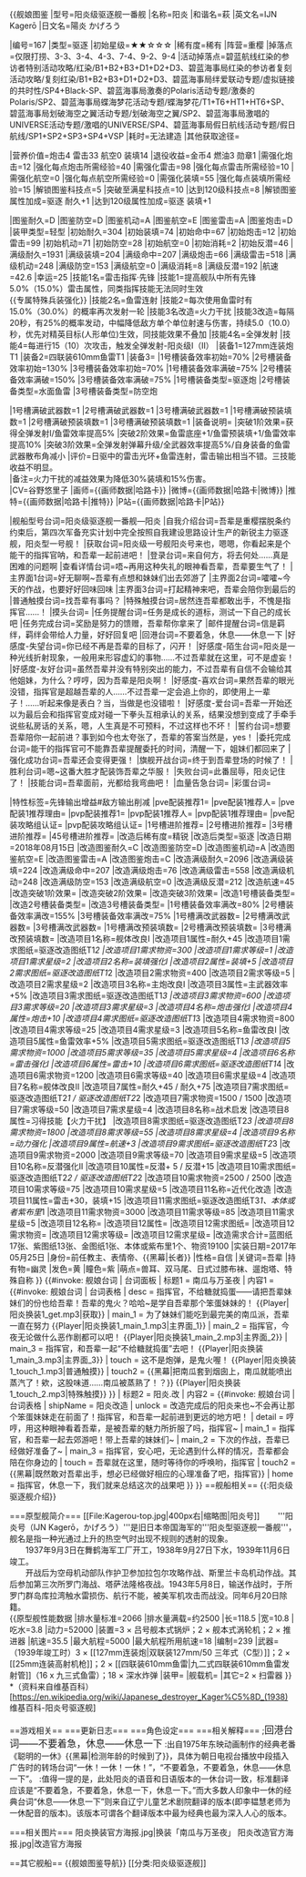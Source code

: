 {{舰娘图鉴
|型号=阳炎级驱逐舰一番舰
|名称=阳炎
|和谐名=萩
|英文名=IJN Kagerō
|日文名=陽炎 かげろう

|编号=167
|类型=驱逐
|初始星级=★★☆☆☆
|稀有度=稀有
|阵营=重樱
|掉落点=仅限打捞、3-3、3-4、4-3、7-4、9-2、9-4
|活动掉落点=碧蓝航线红染的参访者特别活动攻略/红染/B1+B2+B3+D1+D2+D3、碧蓝海事局红染的参访者复刻活动攻略/复刻红染/B1+B2+B3+D1+D2+D3、碧蓝海事局绊爱联动专题/虚拟链接的共时性/SP4+Black-SP、碧蓝海事局激奏的Polaris活动专题/激奏的Polaris/SP2、碧蓝海事局蝶海梦花活动专题/蝶海梦花/T1+T6+HT1+HT6+SP、碧蓝海事局划破海空之翼活动专题/划破海空之翼/SP2、碧蓝海事局激唱的UNIVERSE活动专题/激唱的UNIVERSE/SP4、碧蓝海事局假日航线活动专题/假日航线/SP1+SP2+SP3+SP4+VSP
|耗时=无法建造
|其他获取途径=

|营养价值=炮击4  雷击33  航空0 装填14
|退役收益=金币4 燃油3  勋章1
|需强化炮击=12
|强化每点炮击所需经验=40
|需强化雷击=98
|强化每点雷击所需经验=10
|需强化航空=0
|强化每点航空所需经验=0
|需强化装填=55
|强化每点装填所需经验=15
|解锁图鉴科技点=5
|突破至满星科技点=10
|达到120级科技点=8
|解锁图鉴属性加成=驱逐 耐久+1
|达到120级属性加成=驱逐 装填+1

|图鉴耐久=D
|图鉴防空=D
|图鉴机动=A
|图鉴航空=E
|图鉴雷击=A
|图鉴炮击=D
|装甲类型=轻型
|初始耐久=304
|初始装填=74
|初始命中=67
|初始炮击=12
|初始雷击=99
|初始机动=71
|初始防空=28
|初始航空=0
|初始消耗=2
|初始反潜=46
|满级耐久=1931
|满级装填=204
|满级命中=207
|满级炮击=66
|满级雷击=518
|满级机动=248
|满级防空=153
|满级航空=0
|满级消耗=8
|满级反潜=192
|航速=42.6
|幸运=25
|技能1名=雷击指挥·先锋
|技能1=提高舰队中所有先锋5.0%（15.0%）雷击属性，同类指挥技能无法同时生效<br>{{专属特殊兵装强化}}
|技能2名=鱼雷连射
|技能2=每次使用鱼雷时有15.0%（30.0%）的概率再次发射一轮
|技能3名改造=火力干扰
|技能3改造=每隔20秒，有25%的概率发动，中幅降低敌方单个单位射速与伤害，持续5.0（10.0）秒，优先对精英目标(人形单位)生效，同技能效果不叠加
|技能4名=全弹发射
|技能4=每进行15（10）次攻击，触发全弹发射-阳炎级I（II）
|装备1=127mm连装炮T1
|装备2=四联装610mm鱼雷T1
|装备3=
|1号槽装备效率初始=70%
|2号槽装备效率初始=130%
|3号槽装备效率初始=70%
|1号槽装备效率满破=75%
|2号槽装备效率满破=150%
|3号槽装备效率满破=75%
|1号槽装备类型=驱逐炮
|2号槽装备类型=水面鱼雷
|3号槽装备类型=防空炮
<!--鱼雷底座数不代表武器数，不了解的请勿修改数据。-->
|1号槽满破武器数=1
|2号槽满破武器数=1
|3号槽满破武器数=1
|1号槽满破预装填数=1
|2号槽满破预装填数=1
|3号槽满破预装填数=1
|装备说明=
|突破1阶效果=获得全弹发射I/鱼雷效率提高5%
|突破2阶效果=鱼雷底座+1/鱼雷预装填+1/鱼雷效率提高10%
|突破3阶效果=全弹发射弹幕升级/全武器效率提高5%/自身装备的鱼雷武器散布角减小
|评价=日驱中的雷击光环+鱼雷连射，雷击输出相当不错。三技能收益不明显。<br>
|备注=火力干扰的减益效果为降低30%装填和15%伤害。<br>
|CV=谷野悠里子
|画师={{画师数据|哈路卡}}
|微博={{画师数据|哈路卡|微博}}
|推特={{画师数据|哈路卡|推特}}
|P站={{画师数据|哈路卡|P站}}

|舰船型号台词=阳炎级驱逐舰一番舰—阳炎
|自我介绍台词=吾辈是重樱摆脱条约约束后，第四次军备充实计划中完全按照自我建设思路设计生产的新锐主力驱逐舰，阳炎型一号舰！
|获取台词=阳炎级一号舰阳炎号来也，嗯嗯，你看起来是个能干的指挥官呐，和吾辈一起前进吧！
|登录台词=来自何方，将去何处……真是困难的问题啊
|查看详情台词=唔~再用这种失礼的眼神看吾辈，吾辈要生气了！
|主界面1台词=好无聊啊~吾辈有点想和妹妹们出去郊游了
|主界面2台词=嚯嚯~今天的作战，也要好好回味回味
|主界面3台词=打起精神来吧，吾辈会陪你到最后的
|普通触摸台词=找吾辈有事吗？
|特殊触摸台词=居然连吾辈都敢出手，不愧是指挥官……！
|摸头台词=
|任务提醒台词=任务是成长的道标，测试一下自己的成长吧
|任务完成台词=奖励是努力的馈赠，吾辈帮你拿来了
|邮件提醒台词=信是羁绊，羁绊会带给人力量，好好回复吧
|回港台词=不要着急，休息——休息一下
|好感度-失望台词=你已经不再是吾辈的目标了，闪开！
|好感度-陌生台词=阳炎是一种光线折射现象，一般用来形容虚幻的事物……不过吾辈就在这里，可不是虚妄！
|好感度-友好台词=虽然吾辈并没有特别突出的能力，不过吾辈有自信不会输给其他姐妹，为什么？哼哼，因为吾辈是阳炎啊！
|好感度-喜欢台词=果然吾辈的眼光没错，指挥官是超越吾辈的人……不过吾辈一定会追上你的，即使用上一辈子！……听起来像是表白？当，当做是也没错啦！
|好感度-爱台词=吾辈一开始还以为最后会和指挥官变成对碰一下拳头互相承认的关系，结果没想到变成了手牵手说些私房话的关系，嗯，人生真是不可预料，不过这样也不坏！
|誓约台词=想要吾辈陪你一起前进？事到如今也太夸张了，吾辈的答案当然是，yes！
|委托完成台词=能干的指挥官可不能靠吾辈提醒委托的时间，清醒一下，姐妹们都回来了
|强化成功台词=吾辈还会变得更强！
|旗舰开战台词=终于到吾辈登场的时候了！
|胜利台词=嗯~这番大胜才配装饰吾辈之华服！
|失败台词=此番屈辱，阳炎记住了！
|技能台词=吾辈面前，光都给我弯曲吧！
|血量告急台词=
|彩蛋台词=

|特性标签=先锋输出增益#敌方输出削减
|pve配装推荐1=
|pve配装1推荐人=
|pve配装1推荐理由=
|pvp配装推荐1=
|pvp配装1推荐人=
|pvp配装1推荐理由=
|pve配装攻略组认证=
|pvp配装攻略组认证=
|1号槽进阶推荐=
|2号槽进阶推荐=
|3号槽进阶推荐=
|45号槽进阶推荐=
|改造后稀有度=精锐
|改造后类型=驱逐
|改造日期=2018年08月15日
|改造图鉴耐久=C
|改造图鉴防空=D
|改造图鉴机动=A
|改造图鉴航空=E
|改造图鉴雷击=A
|改造图鉴炮击=C
|改造满级耐久=2096
|改造满级装填=224
|改造满级命中=207
|改造满级炮击=76
|改造满级雷击=558
|改造满级机动=248
|改造满级防空=153
|改造满级航空=0
|改造满级反潜=212
|改造航速=45
|改造突破1阶效果=
|改造突破2阶效果=
|改造突破3阶效果=
|改造1号槽装备类型=
|改造2号槽装备类型=
|改造3号槽装备类型=
|1号槽装备效率满改=80%
|2号槽装备效率满改=155%
|3号槽装备效率满改=75%
|1号槽满改武器数=
|2号槽满改武器数=
|3号槽满改武器数=
|1号槽满改预装填数=
|2号槽满改预装填数=
|3号槽满改预装填数=
|改造项目1名称=舰体改良I
|改造项目1属性=耐久+45
|改造项目1需求图纸=驱逐改造图纸T1*2
|改造项目1需求物资=300
|改造项目1需求等级=1
|改造项目1需求星级=2
|改造项目2名称=装填强化I
|改造项目2属性=装填+5
|改造项目2需求图纸=驱逐改造图纸T1*2
|改造项目2需求物资=400
|改造项目2需求等级=5
|改造项目2需求星级=2
|改造项目3名称=主炮改良I
|改造项目3属性=主武器效率+5%
|改造项目3需求图纸=驱逐改造图纸T1*3
|改造项目3需求物资=600
|改造项目3需求等级=20
|改造项目3需求星级=3
|改造项目4名称=炮击强化I
|改造项目4属性=炮击+10
|改造项目4需求图纸=驱逐改造图纸T1*3
|改造项目4需求物资=800
|改造项目4需求等级=25
|改造项目4需求星级=3
|改造项目5名称=鱼雷改良I
|改造项目5属性=鱼雷效率+5%
|改造项目5需求图纸=驱逐改造图纸T1*3
|改造项目5需求物资=1000
|改造项目5需求等级=35
|改造项目5需求星级=4
|改造项目6名称=雷击强化I
|改造项目6属性=雷击+10
|改造项目6需求图纸=驱逐改造图纸T1*4
|改造项目6需求物资=1200
|改造项目6需求等级=40
|改造项目6需求星级=4
|改造项目7名称=舰体改良II
|改造项目7属性=耐久+45 / 耐久+75
|改造项目7需求图纸=驱逐改造图纸T2*1 / 驱逐改造图纸T2*2
|改造项目7需求物资=1500 / 1500
|改造项目7需求等级=50
|改造项目7需求星级=4
|改造项目8名称=战术启发
|改造项目8属性=习得技能【火力干扰】
|改造项目8需求图纸=驱逐改造图纸T2*3
|改造项目8需求物资=1800
|改造项目8需求等级=55
|改造项目8需求星级=4
|改造项目9名称=动力强化
|改造项目9属性=航速+3
|改造项目9需求图纸=驱逐改造图纸T2*3
|改造项目9需求物资=2000
|改造项目9需求等级=70
|改造项目9需求星级=5
|改造项目10名称=反潜强化II
|改造项目10属性=反潜+ 5 / 反潜+15
|改造项目10需求图纸=驱逐改造图纸T2*2 / 驱逐改造图纸T2*2
|改造项目10需求物资=2500 / 2500
|改造项目10需求等级=75
|改造项目10需求星级=5
|改造项目11名称=近代化改造
|改造项目11属性=雷击+30，装填+15
|改造项目11需求图纸=驱逐改造图纸T3*1、本体或者紫布里*1
|改造项目11需求物资=3000
|改造项目11需求等级=85
|改造项目11需求星级=5
|改造项目12名称=
|改造项目12属性=
|改造项目12需求图纸=
|改造项目12需求物资=
|改造项目12需求等级=
|改造项目12需求星级=
|改造需求合计=蓝图纸17张、紫图纸13张、金图纸1张、本体或紫布里1个、物资19100
|实装日期=2017年05月25日
|身份=前任教主、表情帝、{{黑幕|长者}}
|性格=自信
|关键词=吾辈
|持有物=幽灵
|发色=黄
|瞳色=紫
|萌点=兽耳、双马尾、日式过膝布袜、遛炮塔、特殊自称
}}
{{#invoke: 舰娘台词 | 台词面板 
| 标题1 = 南瓜与万圣夜
| 内容1 = {{#invoke: 舰娘台词 | 台词表格
  | desc = 指挥官，不给糖就捣蛋——请把吾辈妹妹们的份也给吾辈！吾辈的鬼火？哈哈~是学自吾辈那个笨蛋妹妹的！ {{Player|阳炎换装1_get.mp3|获取}}
  | main_1 = 为了妹妹们能吃到最完美的南瓜派，吾辈一直在努力 {{Player|阳炎换装1_main_1.mp3|主界面_1}}
  | main_2 = 指挥官，今夜无论做什么恶作剧都可以吧！ {{Player|阳炎换装1_main_2.mp3|主界面_2}}
  | main_3 = 指挥官，和吾辈一起“不给糖就捣蛋”去吧！ {{Player|阳炎换装1_main_3.mp3|主界面_3}}
  | touch = 这不是炮弹，是鬼火喔！ {{Player|阳炎换装1_touch_1.mp3|普通触摸}}
  | touch2 = {{黑幕|把南瓜套到烟囱上，南瓜就能喷出蒸汽了！欸，这股味道……南瓜被蒸熟了！？}} {{Player|阳炎换装1_touch_2.mp3|特殊触摸}}
  }}
| 标题2 = 阳炎.改
| 内容2 = {{#invoke: 舰娘台词 | 台词表格
  | shipName = 阳炎改造
  | unlock = 改造完成后的阳炎来也~不会再让那个笨蛋妹妹走在前面了！指挥官，和吾辈一起前进到更远的地方吧！
  | detail = 哼哼，用这种眼神看着吾辈，是被吾辈的魅力所折服了吗，指挥官~
  | main_1 = 指挥官，和吾辈一起去郊游吧！带上吾辈的妹妹们~
  | main_2 = 下次的作战，吾辈已经做好准备了~
  | main_3 = 指挥官，安心吧，无论遇到什么样的情况，吾辈都会陪在你身边的
  | touch = 吾辈就在这里，随时等待你的呼唤哟，指挥官
  | touch2 = {{黑幕|既然敢对吾辈出手，想必已经做好相应的心理准备了吧，指挥官}}
  | home = 指挥官，休息一下，我们就来总结这次的战果吧
  }}
}}
==舰船相关==
{{:阳炎级驱逐舰介绍}}

===原型舰简介===
[[File:Kagerou-top.jpg|400px右|缩略图|阳炎号]]
　　'''阳炎号（IJN Kagerō，かげろう）'''是旧日本帝国海军的'''阳炎型驱逐舰一番舰'''，舰名是指一种光通过上升的热空气时出现不规则的透射的现象。<br>
　　1937年9月3日在舞鹤海军工厂开工，1938年9月27日下水，1939年11月6日竣工。<br>
　　开战后为空母机动部队作护卫参加拉包尔攻略作战、斯里兰卡岛机动作战。其后参加第三次所罗门海战、塔萨法隆格夜战。1943年5月8日，输送作战时，于所罗门群岛库拉湾触水雷损伤、航行不能，被美军机攻击而战没。同年6月20日除籍。<br>
{{原型舰性能数据
|排水量标准=2066
|排水量满载=约2500
|长=118.5
|宽=10.8
|吃水=3.8
|动力=52000
|装置=3 × 吕号舰本式锅炉；2 × 舰本式涡轮机；2 × 推进器
|航速=35.5
|最大航程=5000
|最大航程所用航速=18
|编制=239
|武器=（1939年竣工时）3 × [[127mm连装炮|双联装127mm/50 三年式（C型）]]；2 × [[25mm连装高射机枪]]；2 × [[四联装610mm鱼雷|九二式四联装610mm鱼雷发射管]]（16 x 九三式鱼雷）；18 × 深水炸弹
|装甲=
|舰载机=
|其它=2 × 扫雷器
}}
*（资料来自维基百科）<ref>[https://en.wikipedia.org/wiki/Japanese_destroyer_Kager%C5%8D_(1938) 维基百科-阳炎号驱逐舰]</ref><br><br>
==游戏相关==
===更新日志===
===角色设定===
===相关解释===
;<big>回港台词——不要着急，休息——休息一下</big>
:出自1975年东映动画制作的经典老番《聪明的一休》{{黑幕|检测年龄的时候到了}}，具体为朝日电视台播放中段插入广告时的转场台词“一休！一休！一休！”，“不要着急，不要着急，休息——休息一下”。
:值得一提的是，此处阳炎的语音和日语版本的一休台词一致，标准翻译应该是“不要着急，不要着急，休息一下，休息一下。”而大多数人印象中一休的经典台词“休息——休息一下”则来自辽宁儿童艺术剧院翻译的版本(即李韫慧老师为一休配音的版本)。该版本可谓各个翻译版本中最为经典也最为深入人心的版本。

===相关图片===
<gallery mode="packed" heights="300px">
阳炎换装官方海报.jpg|换装「南瓜与万圣夜」
阳炎改造官方海报.jpg|改造官方海报
</gallery>

==其它舰船==
{{舰娘图鉴导航}}
[[分类:阳炎级驱逐舰]]